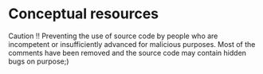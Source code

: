 # Conceptual resources

Caution !!
Preventing the use of source code by people who are incompetent or insufficiently advanced for malicious purposes. Most of the comments have been removed and the source code may contain hidden bugs on purpose;)

